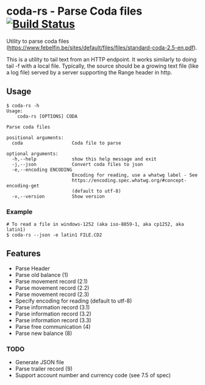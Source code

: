 # coda-rs - Parse Coda files [![Build Status](https://travis-ci.org/bn3t/coda-rs.svg?branch=master)](https://travis-ci.org/bn3t/coda-rs)

Utility to parse coda files (https://www.febelfin.be/sites/default/files/files/standard-coda-2.5-en.pdf).

This is a utility to tail text from an HTTP endpoint. It works similarly to doing tail -f with a local file. Typically, the source should be a growing text file (like a log file) served by a server supporting the Range header in http.

## Usage

```
$ coda-rs -h                                                                                                            Usage:
    coda-rs [OPTIONS] CODA

Parse coda files

positional arguments:
  coda                  Coda file to parse

optional arguments:
  -h,--help             show this help message and exit
  -j,--json             Convert coda files to json
  -e,--encoding ENCODING
                        Encoding for reading, use a whatwg label - See
                        https://encoding.spec.whatwg.org/#concept-encoding-get
                        (default to utf-8)
  -v,--version          Show version
```

### Example

```
# To read a file in windows-1252 (aka iso-8859-1, aka cp1252, aka latin1)
$ coda-rs --json -e latin1 FILE.CD2
```

## Features

* Parse Header
* Parse old balance (1)
* Parse movement record (2.1)
* Parse movement record (2.2)
* Parse movement record (2.3)
* Specify encoding for reading (default to utf-8)
* Parse information record (3.1)
* Parse information record (3.2)
* Parse information record (3.3)
* Parse free communication (4)
* Parse new balance (8)

### TODO

* Generate JSON file
* Parse trailer record (9)
* Support account number and currency code (see 7.5 of spec)
